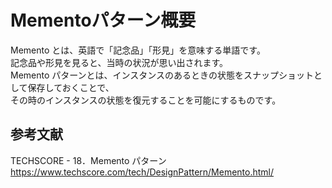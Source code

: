 # Mementoパターン概要
Memento とは、英語で「記念品」「形見」を意味する単語です。  
記念品や形見を見ると、当時の状況が思い出されます。  
Memento パターンとは、インスタンスのあるときの状態をスナップショットとして保存しておくことで、  
その時のインスタンスの状態を復元することを可能にするものです。  

## 参考文献
TECHSCORE - 18．Memento パターン  
https://www.techscore.com/tech/DesignPattern/Memento.html/
